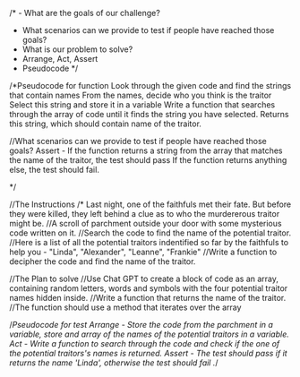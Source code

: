/\* - What are the goals of our challenge?

- What scenarios can we provide to test
  if people have reached those goals?
- What is our problem to solve?
- Arrange, Act, Assert
- Pseudocode \*/

/\*Pseudocode for function
Look through the given code and find the strings that contain names
From the names, decide who you think is the traitor
Select this string and store it in a variable
Write a function that searches through the array of code until it finds the string you have selected.
Returns this string, which should contain name of the traitor.

//What scenarios can we provide to test if people have reached those goals?
Assert - If the function returns a string from the array that matches the name of the traitor, the test should pass
If the function returns anything else, the test should fail.

\*/

//The Instructions
/\* Last night, one of the faithfuls met their fate. But before they were killed, they left behind a clue as to who the murdererous traitor might be.
//A scroll of parchment outside your door with some mysterious code written on it.
//Search the code to find the name of the potential traitor.
//Here is a list of all the potential traitors indentified so far by the faithfuls to help you - "Linda", "Alexander", "Leanne", "Frankie"
//Write a function to decipher the code and find the name of the traitor.

//The Plan to solve
//Use Chat GPT to create a block of code as an array, containing random letters, words and symbols with the four potential traitor names hidden inside.
//Write a function that returns the name of the traitor.
//The function should use a method that iterates over the array

/_Pseudocode for test Arrange - Store the code from the parchment in a variable, store and array of the names of the potential traitors in a variable.
Act - Write a function to search through the code and check if the one of the potential traitors's names is returned.
Assert - The test should pass if it returns the name 'Linda', otherwise the test should fail ._/
